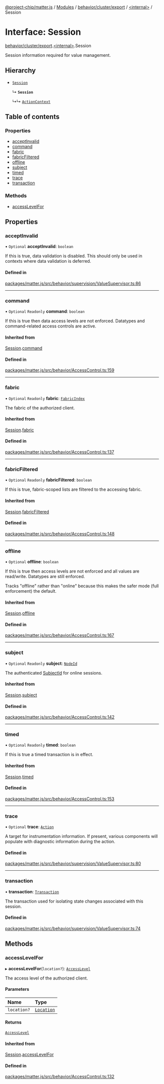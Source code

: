 [@project-chip/matter.js](../README.md) / [Modules](../modules.md) / [behavior/cluster/export](../modules/behavior_cluster_export.md) / [\<internal\>](../modules/behavior_cluster_export._internal_.md) / Session

# Interface: Session

[behavior/cluster/export](../modules/behavior_cluster_export.md).[\<internal\>](../modules/behavior_cluster_export._internal_.md).Session

Session information required for value management.

## Hierarchy

- [`Session`](behavior_export.AccessControl.Session.md)

  ↳ **`Session`**

  ↳↳ [`ActionContext`](behavior_cluster_export._internal_.ActionContext.md)

## Table of contents

### Properties

- [acceptInvalid](behavior_cluster_export._internal_.Session.md#acceptinvalid)
- [command](behavior_cluster_export._internal_.Session.md#command)
- [fabric](behavior_cluster_export._internal_.Session.md#fabric)
- [fabricFiltered](behavior_cluster_export._internal_.Session.md#fabricfiltered)
- [offline](behavior_cluster_export._internal_.Session.md#offline)
- [subject](behavior_cluster_export._internal_.Session.md#subject)
- [timed](behavior_cluster_export._internal_.Session.md#timed)
- [trace](behavior_cluster_export._internal_.Session.md#trace)
- [transaction](behavior_cluster_export._internal_.Session.md#transaction)

### Methods

- [accessLevelFor](behavior_cluster_export._internal_.Session.md#accesslevelfor)

## Properties

### acceptInvalid

• `Optional` **acceptInvalid**: `boolean`

If this is true, data validation is disabled.  This should only be used in contexts where data validation is
deferred.

#### Defined in

[packages/matter.js/src/behavior/supervision/ValueSupervisor.ts:86](https://github.com/project-chip/matter.js/blob/c0d55745d5279e16fdfaa7d2c564daa31e19c627/packages/matter.js/src/behavior/supervision/ValueSupervisor.ts#L86)

___

### command

• `Optional` `Readonly` **command**: `boolean`

If this is true then data access levels are not enforced.  Datatypes and command-related access controls are
active.

#### Inherited from

[Session](behavior_export.AccessControl.Session.md).[command](behavior_export.AccessControl.Session.md#command)

#### Defined in

[packages/matter.js/src/behavior/AccessControl.ts:159](https://github.com/project-chip/matter.js/blob/c0d55745d5279e16fdfaa7d2c564daa31e19c627/packages/matter.js/src/behavior/AccessControl.ts#L159)

___

### fabric

• `Optional` `Readonly` **fabric**: [`FabricIndex`](../modules/datatype_export.md#fabricindex)

The fabric of the authorized client.

#### Inherited from

[Session](behavior_export.AccessControl.Session.md).[fabric](behavior_export.AccessControl.Session.md#fabric)

#### Defined in

[packages/matter.js/src/behavior/AccessControl.ts:137](https://github.com/project-chip/matter.js/blob/c0d55745d5279e16fdfaa7d2c564daa31e19c627/packages/matter.js/src/behavior/AccessControl.ts#L137)

___

### fabricFiltered

• `Optional` `Readonly` **fabricFiltered**: `boolean`

If this is true, fabric-scoped lists are filtered to the accessing
fabric.

#### Inherited from

[Session](behavior_export.AccessControl.Session.md).[fabricFiltered](behavior_export.AccessControl.Session.md#fabricfiltered)

#### Defined in

[packages/matter.js/src/behavior/AccessControl.ts:148](https://github.com/project-chip/matter.js/blob/c0d55745d5279e16fdfaa7d2c564daa31e19c627/packages/matter.js/src/behavior/AccessControl.ts#L148)

___

### offline

• `Optional` **offline**: `boolean`

If this is true then access levels are not enforced and all values are read/write.  Datatypes are still
enforced.

Tracks "offline" rather than "online" because this makes the safer mode (full enforcement) the default.

#### Inherited from

[Session](behavior_export.AccessControl.Session.md).[offline](behavior_export.AccessControl.Session.md#offline)

#### Defined in

[packages/matter.js/src/behavior/AccessControl.ts:167](https://github.com/project-chip/matter.js/blob/c0d55745d5279e16fdfaa7d2c564daa31e19c627/packages/matter.js/src/behavior/AccessControl.ts#L167)

___

### subject

• `Optional` `Readonly` **subject**: [`NodeId`](../modules/datatype_export.md#nodeid)

The authenticated [SubjectId](../modules/datatype_export.md#subjectid) for online sessions.

#### Inherited from

[Session](behavior_export.AccessControl.Session.md).[subject](behavior_export.AccessControl.Session.md#subject)

#### Defined in

[packages/matter.js/src/behavior/AccessControl.ts:142](https://github.com/project-chip/matter.js/blob/c0d55745d5279e16fdfaa7d2c564daa31e19c627/packages/matter.js/src/behavior/AccessControl.ts#L142)

___

### timed

• `Optional` `Readonly` **timed**: `boolean`

If this is true a timed transaction is in effect.

#### Inherited from

[Session](behavior_export.AccessControl.Session.md).[timed](behavior_export.AccessControl.Session.md#timed)

#### Defined in

[packages/matter.js/src/behavior/AccessControl.ts:153](https://github.com/project-chip/matter.js/blob/c0d55745d5279e16fdfaa7d2c564daa31e19c627/packages/matter.js/src/behavior/AccessControl.ts#L153)

___

### trace

• `Optional` **trace**: [`Action`](behavior_cluster_export._internal_.Action.md)

A target for instrumentation information.  If present, various components will populate with diagnostic
information during the action.

#### Defined in

[packages/matter.js/src/behavior/supervision/ValueSupervisor.ts:80](https://github.com/project-chip/matter.js/blob/c0d55745d5279e16fdfaa7d2c564daa31e19c627/packages/matter.js/src/behavior/supervision/ValueSupervisor.ts#L80)

___

### transaction

• **transaction**: [`Transaction`](behavior_export._internal_.Transaction-1.md)

The transaction used for isolating state changes associated with this session.

#### Defined in

[packages/matter.js/src/behavior/supervision/ValueSupervisor.ts:74](https://github.com/project-chip/matter.js/blob/c0d55745d5279e16fdfaa7d2c564daa31e19c627/packages/matter.js/src/behavior/supervision/ValueSupervisor.ts#L74)

## Methods

### accessLevelFor

▸ **accessLevelFor**(`location?`): [`AccessLevel`](../enums/cluster_export.AccessLevel.md)

The access level of the authorized client.

#### Parameters

| Name | Type |
| :------ | :------ |
| `location?` | [`Location`](behavior_export.AccessControl.Location.md) |

#### Returns

[`AccessLevel`](../enums/cluster_export.AccessLevel.md)

#### Inherited from

[Session](behavior_export.AccessControl.Session.md).[accessLevelFor](behavior_export.AccessControl.Session.md#accesslevelfor)

#### Defined in

[packages/matter.js/src/behavior/AccessControl.ts:132](https://github.com/project-chip/matter.js/blob/c0d55745d5279e16fdfaa7d2c564daa31e19c627/packages/matter.js/src/behavior/AccessControl.ts#L132)
